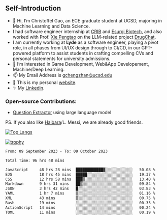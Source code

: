 ## Self-Introduction
- 👋 Hi, I’m Christoffel Gao, an ECE graduate student at UCSD, majoring in Machine Learning and Data Science.
- I had software engineer internship at [CRIB](https://www.linkedin.com/company/trycrib/) and [Esurgi Biotech](https://myesurgi.com/), and also worked with Prof. [Xie Pengtao](https://pengtaoxie.github.io/) on the LLM-related project [DrugChat](https://github.com/UCSD-AI4H/drugchat).
- I am currently working at **Lyde** as a software engineer, playing a pivot role, in all phases from UI/UX design through to CI/CD, in our GPT-powered platform to assist students in crafting compelling CVs and personal statements for university admissions.
- 👀 I’m interested in Game Development, Web&App Developement, Machine/Deep Learning.
- 📫 My Email Address is gchengzhan@ucsd.edu
- 🌱 This is my personal [website](https://gaochengzhan.netlify.app/).
- ✨ My [Linkedin](https://www.linkedin.com/in/chengzhan-christoffel-gao/).

### Open-source Contributions:
- [Question Extractor](https://github.com/nestordemeure/question_extractor) using large language model

PS. If you also like [Haibara](https://www.detectiveconanworld.com/wiki/Ai_Haibara)/L. Messi, we are already good friends.

[![Top Langs](https://github-readme-stats.vercel.app/api/top-langs/?username=gaochengzhan&layout=compact&exclude_repo=CNN-based-Image-Recognition-for-AsianGiant-Hornets,Machine-Learning-and-Data-Computing-Tongji,NLP-on-Blogs-during-COVID-19-Pandemic,CSE258-Web-Mining-and-Recommder-System,Stock-Prediction-using-LSTM-Model)](https://github.com/anuraghazra/github-readme-stats)

[![trophy](https://github-profile-trophy.vercel.app/?username=gaochengzhan&theme=flat&row=1&margin-w=12)](https://github.com/ryo-ma/github-profile-trophy)

<!--START_SECTION:waka-->

```txt
From: 09 September 2023 - To: 09 October 2023

Total Time: 96 hrs 48 mins

JavaScript     48 hrs 28 mins  ████████████▓░░░░░░░░░░░░   50.08 %
EJS            18 hrs 45 mins  █████░░░░░░░░░░░░░░░░░░░░   19.37 %
CSS            12 hrs 58 mins  ███▒░░░░░░░░░░░░░░░░░░░░░   13.40 %
Markdown       9 hrs 31 mins   ██▒░░░░░░░░░░░░░░░░░░░░░░   09.84 %
JSON           3 hrs 42 mins   █░░░░░░░░░░░░░░░░░░░░░░░░   03.83 %
YAML           1 hr 7 mins     ▒░░░░░░░░░░░░░░░░░░░░░░░░   01.16 %
XML            43 mins         ▒░░░░░░░░░░░░░░░░░░░░░░░░   00.75 %
Bash           19 mins         ░░░░░░░░░░░░░░░░░░░░░░░░░   00.33 %
ActionScript   14 mins         ░░░░░░░░░░░░░░░░░░░░░░░░░   00.24 %
TOML           11 mins         ░░░░░░░░░░░░░░░░░░░░░░░░░   00.19 %
```

<!--END_SECTION:waka-->

<!---
gaochengzhan/gaochengzhan is a ✨ special ✨ repository because its `README.md` (this file) appears on your GitHub profile.
You can click the Preview link to take a look at your changes.
--->
